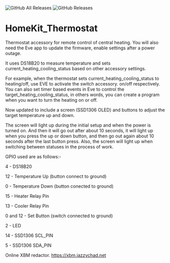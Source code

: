 ![GitHub All Releases](https://img.shields.io/github/downloads/xrust83/homekit_wifi_thermostat/total)
![GitHub Releases](https://img.shields.io/github/downloads/xrust83/homekit_wifi_thermostat/latest/total)

# HomeKit_Thermostat

Thermostat accessory for remote control of central heating.
You will also need the Eve app to update the firmware, enable settings after a power outage.

It uses DS18B20 to measure temperature and sets current_heating_cooling_status based on other accessory settings.

For example, when the thermostat sets current_heating_cooling_status to heating/off, use EVE to activate the switch accessory.
on/off respectively. You can also set timer based events in Eve to control the target_heating_cooling_status, in others
words, you can create a program when you want to turn the heating on or off.

Now updated to include a screen (SSD1306 OLED) and buttons to adjust the target temperature up and down.

The screen will light up during the initial setup and when the power is turned on. And then it will go out after about 10 seconds, it will light up when you press the up or down button, and then go out again about 10 seconds after the last button press. Also, the screen will light up when switching between statuses in the process of work.

GPIO used are as follows:- 

  4 - DS18B20

  12 - Temperature Up (button connect to ground)

  0 - Temperature Down (button conected to ground) 
  
  15 - Heater Relay Pin
  
  13 - Cooler Relay Pin
  
  0 and 12 - Set Button (switch connected to ground) 
  
  2 - LED 
  
  14 - SSD1306 SCL_PIN
  
  5 - SSD1306 SDA_PIN
  
  
  Online XBM redactor. https://xbm.jazzychad.net
